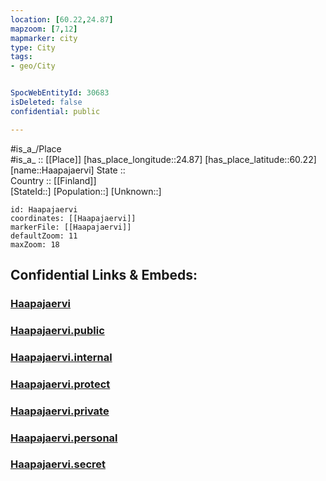 ```yaml
---
location: [60.22,24.87] 
mapzoom: [7,12] 
mapmarker: city 
type: City
tags:
- geo/City


SpocWebEntityId: 30683
isDeleted: false
confidential: public

---
```

#is_a_/Place  
#is_a_ :: [[Place]] 
[has_place_longitude::24.87] 
[has_place_latitude::60.22] 
[name::Haapajaervi] 
State ::  
Country :: [[Finland]]  
[StateId::] 
[Population::] 
[Unknown::] 


```leaflet
id: Haapajaervi
coordinates: [[Haapajaervi]] 
markerFile: [[Haapajaervi]] 
defaultZoom: 11 
maxZoom: 18
```


## Confidential Links & Embeds: 

### [Haapajaervi](/_Standards/Earth/Continent/Europe/Europe~North/Finland/Provinces~Finland/Southern_Finland/counties~Southern_Finland/Uusimaa/City/Haapajaervi.md) 

### [Haapajaervi.public](/_public/Earth/Continent/Europe/Europe~North/Finland/Provinces~Finland/Southern_Finland/counties~Southern_Finland/Uusimaa/City/Haapajaervi.public.md) 

### [Haapajaervi.internal](/_internal/Earth/Continent/Europe/Europe~North/Finland/Provinces~Finland/Southern_Finland/counties~Southern_Finland/Uusimaa/City/Haapajaervi.internal.md) 

### [Haapajaervi.protect](/_protect/Earth/Continent/Europe/Europe~North/Finland/Provinces~Finland/Southern_Finland/counties~Southern_Finland/Uusimaa/City/Haapajaervi.protect.md) 

### [Haapajaervi.private](/_private/Earth/Continent/Europe/Europe~North/Finland/Provinces~Finland/Southern_Finland/counties~Southern_Finland/Uusimaa/City/Haapajaervi.private.md) 

### [Haapajaervi.personal](/_personal/Earth/Continent/Europe/Europe~North/Finland/Provinces~Finland/Southern_Finland/counties~Southern_Finland/Uusimaa/City/Haapajaervi.personal.md) 

### [Haapajaervi.secret](/_secret/Earth/Continent/Europe/Europe~North/Finland/Provinces~Finland/Southern_Finland/counties~Southern_Finland/Uusimaa/City/Haapajaervi.secret.md)

